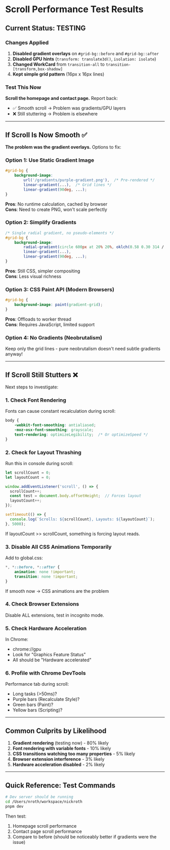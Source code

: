 # Scroll Performance Test Results

## Current Status: TESTING

### Changes Applied

1. **Disabled gradient overlays** on `#grid-bg::before` and `#grid-bg::after`
2. **Disabled GPU hints** (`transform: translate3d()`, `isolation: isolate`)
3. **Changed WorkCard** from `transition-all` to `transition-[transform,box-shadow]`
4. **Kept simple grid pattern** (16px x 16px lines)

### Test This Now

**Scroll the homepage and contact page.** Report back:
- ✅ Smooth scroll → Problem was gradients/GPU layers
- ❌ Still stuttering → Problem is elsewhere

---

## If Scroll Is Now Smooth ✅

**The problem was the gradient overlays.** Options to fix:

### Option 1: Use Static Gradient Image
```css
#grid-bg {
    background-image: 
        url('/gradients/purple-gradient.png'),  /* Pre-rendered */
        linear-gradient(...),  /* Grid lines */
        linear-gradient(90deg, ...);
}
```
**Pros**: No runtime calculation, cached by browser  
**Cons**: Need to create PNG, won't scale perfectly

### Option 2: Simplify Gradients
```css
/* Single radial gradient, no pseudo-elements */
#grid-bg {
    background-image: 
        radial-gradient(circle 600px at 20% 20%, oklch(0.58 0.30 314 / 0.03), transparent),
        linear-gradient(...),
        linear-gradient(90deg, ...);
}
```
**Pros**: Still CSS, simpler compositing  
**Cons**: Less visual richness

### Option 3: CSS Paint API (Modern Browsers)
```css
#grid-bg {
    background-image: paint(gradient-grid);
}
```
**Pros**: Offloads to worker thread  
**Cons**: Requires JavaScript, limited support

### Option 4: No Gradients (Neobrutalism)
Keep only the grid lines - pure neobrutalism doesn't need subtle gradients anyway!

---

## If Scroll Still Stutters ❌

Next steps to investigate:

### 1. Check Font Rendering
Fonts can cause constant recalculation during scroll:
```css
body {
    -webkit-font-smoothing: antialiased;
    -moz-osx-font-smoothing: grayscale;
    text-rendering: optimizeLegibility;  /* Or optimizeSpeed */
}
```

### 2. Check for Layout Thrashing

Run this in console during scroll:
```js
let scrollCount = 0;
let layoutCount = 0;

window.addEventListener('scroll', () => {
  scrollCount++;
  const test = document.body.offsetHeight;  // Forces layout
  layoutCount++;
});

setTimeout(() => {
  console.log(`Scrolls: ${scrollCount}, Layouts: ${layoutCount}`);
}, 5000);
```

If layoutCount >> scrollCount, something is forcing layout reads.

### 3. Disable All CSS Animations Temporarily

Add to global.css:
```css
*, *::before, *::after {
    animation: none !important;
    transition: none !important;
}
```

If smooth now → CSS animations are the problem

### 4. Check Browser Extensions

Disable ALL extensions, test in incognito mode.

### 5. Check Hardware Acceleration

In Chrome:
- chrome://gpu
- Look for "Graphics Feature Status"
- All should be "Hardware accelerated"

### 6. Profile with Chrome DevTools

Performance tab during scroll:
- Long tasks (>50ms)?
- Purple bars (Recalculate Style)?
- Green bars (Paint)?
- Yellow bars (Scripting)?

---

## Common Culprits by Likelihood

1. **Gradient rendering** (testing now) - 80% likely
2. **Font rendering with variable fonts** - 10% likely
3. **CSS transitions watching too many properties** - 5% likely
4. **Browser extension interference** - 3% likely
5. **Hardware acceleration disabled** - 2% likely

---

## Quick Reference: Test Commands

```bash
# Dev server should be running
cd /Users/nroth/workspace/nickroth
pnpm dev
```

Then test:
1. Homepage scroll performance
2. Contact page scroll performance
3. Compare to before (should be noticeably better if gradients were the issue)
